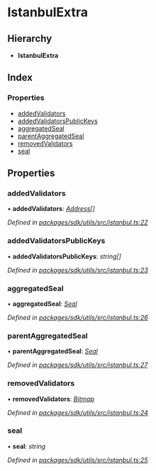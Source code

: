 # IstanbulExtra

## Hierarchy

* **IstanbulExtra**

## Index

### Properties

* [addedValidators](_packages_sdk_utils_src_istanbul_.istanbulextra.md#addedvalidators)
* [addedValidatorsPublicKeys](_packages_sdk_utils_src_istanbul_.istanbulextra.md#addedvalidatorspublickeys)
* [aggregatedSeal](_packages_sdk_utils_src_istanbul_.istanbulextra.md#aggregatedseal)
* [parentAggregatedSeal](_packages_sdk_utils_src_istanbul_.istanbulextra.md#parentaggregatedseal)
* [removedValidators](_packages_sdk_utils_src_istanbul_.istanbulextra.md#removedvalidators)
* [seal](_packages_sdk_utils_src_istanbul_.istanbulextra.md#seal)

## Properties

### addedValidators

• **addedValidators**: [_Address_](../modules/_packages_sdk_utils_src_address_.md#address)_\[\]_

_Defined in_ [_packages/sdk/utils/src/istanbul.ts:22_](https://github.com/celo-org/celo-monorepo/blob/master/packages/sdk/utils/src/istanbul.ts#L22)

### addedValidatorsPublicKeys

• **addedValidatorsPublicKeys**: _string\[\]_

_Defined in_ [_packages/sdk/utils/src/istanbul.ts:23_](https://github.com/celo-org/celo-monorepo/blob/master/packages/sdk/utils/src/istanbul.ts#L23)

### aggregatedSeal

• **aggregatedSeal**: [_Seal_](_packages_sdk_utils_src_istanbul_.seal.md)

_Defined in_ [_packages/sdk/utils/src/istanbul.ts:26_](https://github.com/celo-org/celo-monorepo/blob/master/packages/sdk/utils/src/istanbul.ts#L26)

### parentAggregatedSeal

• **parentAggregatedSeal**: [_Seal_](_packages_sdk_utils_src_istanbul_.seal.md)

_Defined in_ [_packages/sdk/utils/src/istanbul.ts:27_](https://github.com/celo-org/celo-monorepo/blob/master/packages/sdk/utils/src/istanbul.ts#L27)

### removedValidators

• **removedValidators**: [_Bitmap_](../modules/_packages_sdk_utils_src_istanbul_.md#bitmap)

_Defined in_ [_packages/sdk/utils/src/istanbul.ts:24_](https://github.com/celo-org/celo-monorepo/blob/master/packages/sdk/utils/src/istanbul.ts#L24)

### seal

• **seal**: _string_

_Defined in_ [_packages/sdk/utils/src/istanbul.ts:25_](https://github.com/celo-org/celo-monorepo/blob/master/packages/sdk/utils/src/istanbul.ts#L25)

